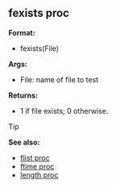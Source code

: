 ## fexists proc

**Format:**
+   fexists(File)

**Args:**
+   File: name of file to test

**Returns:**
+   1 if file exists; 0 otherwise.

> [!TIP] 
> **See also:**
> +   [flist proc](/ref/proc/flist.md) 
> +   [ftime proc](/ref/proc/ftime.md) 
> +   [length proc](/ref/proc/length.md) 